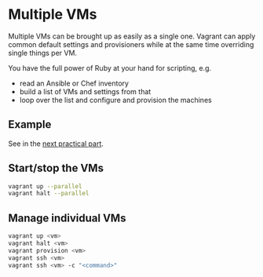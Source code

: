 # Multiple VMs

Multiple VMs can be brought up as easily as a single one. Vagrant can
apply common default settings and provisioners while at the same time
overriding single things per VM.

You have the full power of Ruby at your hand for scripting, e.g.

* read an Ansible or Chef inventory
* build a list of VMs and settings from that
* loop over the list and configure and provision the machines

## Example

See in the [next practical part](05_multivm/Vagrantfile).

## Start/stop the VMs

```sh
vagrant up --parallel
vagrant halt --parallel
 ```

## Manage individual VMs

```sh
vagrant up <vm>
vagrant halt <vm>
vagrant provision <vm>
vagrant ssh <vm>
vagrant ssh <vm> -c "<command>"
```
